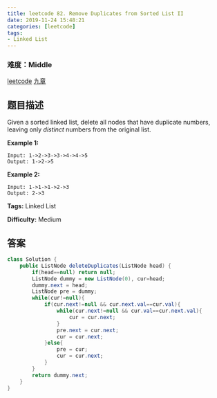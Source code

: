 ```yaml
---
title: leetcode 82. Remove Duplicates from Sorted List II
date: 2019-11-24 15:48:21
categories: [leetcode]
tags:
- Linked List
---
```

### 难度：Middle

<a href="https://leetcode.com/problems/remove-duplicates-from-sorted-list-ii/">leetcode</a>
<a href="https://www.jiuzhang.com/solution/remove-duplicates-from-sorted-list-ii/">九章</a>
## 题目描述
Given a sorted linked list, delete all nodes that have duplicate numbers,
leaving only _distinct_ numbers from the original list.

**Example 1:**
        
    Input: 1->2->3->3->4->4->5
    Output: 1->2->5
    

**Example 2:**
        
    Input: 1->1->1->2->3
    Output: 2->3
    


**Tags:** Linked List

**Difficulty:** Medium
## 答案
<!--more-->
```java
class Solution {
    public ListNode deleteDuplicates(ListNode head) {
        if(head==null) return null;
        ListNode dummy = new ListNode(0), cur=head;
        dummy.next = head;
        ListNode pre = dummy;
        while(cur!=null){
            if(cur.next!=null && cur.next.val==cur.val){
                while(cur.next!=null && cur.val==cur.next.val){
                    cur = cur.next;
                }
                pre.next = cur.next;
                cur = cur.next;
            }else{
                pre = cur;
                cur = cur.next;
            }
        }
        return dummy.next;
    }
}
```
